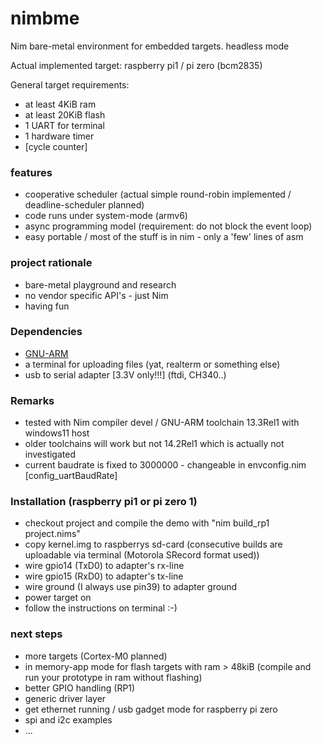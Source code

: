# nimbme
Nim bare-metal environment for embedded targets. headless mode

Actual implemented target: raspberry pi1 / pi zero (bcm2835)

General target requirements:
- at least 4KiB ram
- at least 20KiB flash
- 1 UART for terminal
- 1 hardware timer
- [cycle counter]

### features
- cooperative scheduler (actual simple round-robin implemented / deadline-scheduler planned)
- code runs under system-mode (armv6)
- async programming model (requirement: do not block the event loop)
- easy portable / most of the stuff is in nim - only a 'few' lines of asm

### project rationale
- bare-metal playground and research
- no vendor specific API's - just Nim
- having fun

### Dependencies
- [GNU-ARM](https://developer.arm.com/downloads/-/arm-gnu-toolchain-downloads)
- a terminal for uploading files (yat, realterm or something else)
- usb to serial adapter [3.3V only!!!] (ftdi, CH340..)

### Remarks
- tested with Nim compiler devel / GNU-ARM toolchain 13.3Rel1 with windows11 host 
- older toolchains will work but not 14.2Rel1 which is actually not investigated
- current baudrate is fixed to 3000000 - changeable in envconfig.nim [config_uartBaudRate] 

### Installation (raspberry pi1 or pi zero 1)
- checkout project and compile the demo with "nim build_rp1 project.nims" 
- copy kernel.img to raspberrys sd-card (consecutive builds are uploadable via terminal (Motorola SRecord format used))
- wire gpio14 (TxD0) to adapter's rx-line
- wire gpio15 (RxD0) to adapter's tx-line
- wire ground (I always use pin39) to adapter ground
- power target on
- follow the instructions on terminal :-)

### next steps
- more targets (Cortex-M0 planned)
- in memory-app mode for flash targets with ram > 48kiB (compile and run your prototype in ram without flashing)
- better GPIO handling (RP1)
- generic driver layer
- get ethernet running / usb gadget mode for raspberry pi zero
- spi and i2c examples
- ...



